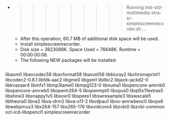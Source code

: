 * >>>>>>>>> Running inst-std-multimedia-xtra-sr-simplescreenrecorder.sh ...
  * After this operation, 60.7 MB of additional disk space will be used.
  * Install simplescreenrecorder.
  * Disk size = 3823088K. Space Used = 76648K. Runtime = 00:00:00:06.
  * The following NEW packages will be installed:
  ```bash
libaom0 libavcodec58 libavformat58 libavutil56 libbluray2
libchromaprint1 libcodec2-0.8.1 libfdk-aac2 libgme0 libgsm1
libilbc2 libjack-jackd2-0 libkvazaar4 libmfx1 libmp3lame0
libmpg123-0 libnuma1 libopencore-amrnb0 libopencore-amrwb0 libopenh264-5
libopenmpt0 libopus0 libqt5x11extras5 libshine3 libsnappy1v5
libsoxr0 libspeex1 libswresample3 libswscale5 libtheora0
libva2 libva-drm2 libva-x11-2 libvdpau1 libvo-amrwbenc0
libvpx6 libwebpmux3 libx264-157 libx265-176 libxvidcore4
libzvbi0 libzvbi-common ocl-icd-libopencl1 simplescreenrecorder
  ```
